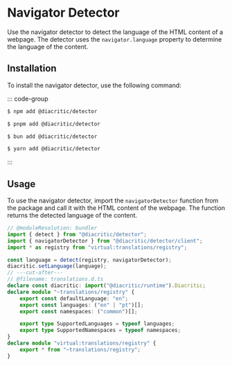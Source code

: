 # Navigator Detector

Use the navigator detector to detect the language of the HTML content of a webpage. The detector uses the `navigator.language` property to determine the language of the content.

## Installation

To install the navigator detector, use the following command:

::: code-group

```sh [NPM]
$ npm add @diacritic/detector
```

```sh [PNPM]
$ pnpm add @diacritic/detector
```

```sh [Bun]
$ bun add @diacritic/detector
```

```sh [Yarn]
$ yarn add @diacritic/detector
```

:::

## Usage

To use the navigator detector, import the `navigatorDetector` function from the package and call it with the HTML content of the webpage. The function returns the detected language of the content.

```ts twoslash
// @moduleResolution: bundler
import { detect } from "@diacritic/detector";
import { navigatorDetector } from "@diacritic/detector/client";
import * as registry from "virtual:translations/registry";

const language = detect(registry, navigatorDetector);
diacritic.setLanguage(language);
// ---cut-after---
// @filename: translations.d.ts
declare const diacritic: import("@diacritic/runtime").Diacritic;
declare module "~translations/registry" {
	export const defaultLanguage: "en";
	export const languages: ("en" | "pt")[];
	export const namespaces: ("common")[];

	export type SupportedLanguages = typeof languages;
	export type SupportedNamespaces = typeof namespaces;
}
declare module "virtual:translations/registry" {
	export * from "~translations/registry";
}
```
